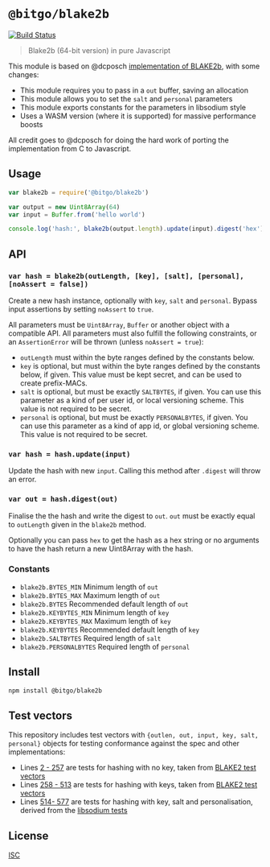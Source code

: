 # `@bitgo/blake2b`

[![Build Status](https://travis-ci.org/emilbayes/blake2b.svg?branch=master)](https://travis-ci.org/emilbayes/blake2b)

> Blake2b (64-bit version) in pure Javascript

This module is based on @dcposch
[implementation of BLAKE2b](https://github.com/dcposch/blakejs), with some changes:

* This module requires you to pass in a `out` buffer, saving an allocation
* This module allows you to set the `salt` and `personal` parameters
* This module exports constants for the parameters in libsodium style
* Uses a WASM version (where it is supported) for massive performance boosts

All credit goes to @dcposch for doing the hard work of porting the
implementation from C to Javascript.

## Usage

```js
var blake2b = require('@bitgo/blake2b')

var output = new Uint8Array(64)
var input = Buffer.from('hello world')

console.log('hash:', blake2b(output.length).update(input).digest('hex'))
```

## API

### `var hash = blake2b(outLength, [key], [salt], [personal], [noAssert = false])`

Create a new hash instance, optionally with `key`, `salt` and
`personal`. Bypass input assertions by setting `noAssert` to `true`.

All parameters must be `Uint8Array`, `Buffer` or another object with a compatible
API. All parameters must also fulfill the following constraints, or an
`AssertionError` will be thrown (unless `noAssert = true`):

* `outLength` must within the byte ranges defined by the constants below.
* `key` is optional, but must within the byte ranges defined by the constants
   below, if given. This value must be kept secret, and can be used to create
   prefix-MACs.
* `salt` is optional, but must be exactly `SALTBYTES`, if given. You can use
  this parameter as a kind of per user id, or local versioning scheme. This
  value is not required to be secret.
* `personal` is optional, but must be exactly `PERSONALBYTES`, if given. You can
  use this parameter as a kind of app id, or global versioning scheme. This
  value is not required to be secret.

### `var hash = hash.update(input)`

Update the hash with new `input`. Calling this method after `.digest` will throw
an error.

### `var out = hash.digest(out)`

Finalise the the hash and write the digest to `out`. `out` must be exactly equal
to `outLength` given in the `blake2b` method.

Optionally you can pass `hex` to get the hash as a hex string or no arguments
to have the hash return a new Uint8Array with the hash.

### Constants

* `blake2b.BYTES_MIN` Minimum length of `out`
* `blake2b.BYTES_MAX` Maximum length of `out`
* `blake2b.BYTES` Recommended default length of `out`
* `blake2b.KEYBYTES_MIN` Minimum length of `key`
* `blake2b.KEYBYTES_MAX` Maximum length of `key`
* `blake2b.KEYBYTES` Recommended default length of `key`
* `blake2b.SALTBYTES` Required length of `salt`
* `blake2b.PERSONALBYTES` Required length of `personal`

## Install

```sh
npm install @bitgo/blake2b
```

## Test vectors

This repository includes test vectors with
`{outlen, out, input, key, salt, personal}` objects for testing conformance
against the spec and other implementations:

* Lines [2 - 257](test-vectors.json#L2-L257) are tests for hashing with no key, taken from [BLAKE2 test vectors](https://github.com/BLAKE2/BLAKE2/blob/5cbb39c9ef8007f0b63723e3aea06cd0887e36ad/testvectors/blake2-kat.json)
* Lines [258 - 513](test-vectors.json#L258-L513) are tests for hashing with keys, taken from [BLAKE2 test vectors](https://github.com/BLAKE2/BLAKE2/blob/5cbb39c9ef8007f0b63723e3aea06cd0887e36ad/testvectors/blake2-kat.json)
* Lines [514- 577](test-vectors.json#L514-L577) are tests for hashing with key, salt and personalisation, derived from the [libsodium tests](https://github.com/jedisct1/libsodium/blob/3a9c4c38f7dbe671d91dcfa267c919734b4923df/test/default/generichash3.c)

## License

[ISC](LICENSE)
